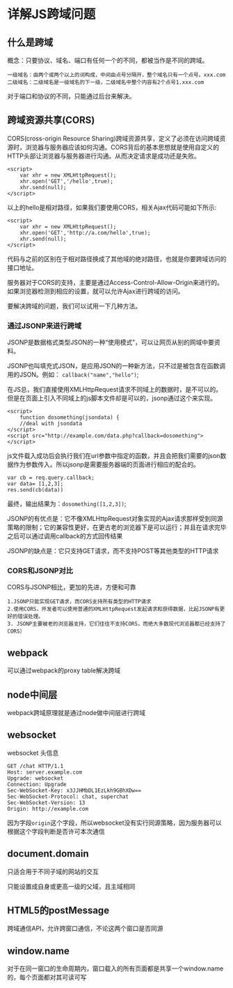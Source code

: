 # 详解JS跨域问题

## 什么是跨域

概念：只要协议、域名、端口有任何一个的不同，都被当作是不同的跨域。

```
一级域名：由两个或两个以上的词构成，中间由点号分隔开，整个域名只有一个点号。xxx.com
二级域名：二级域名是一级域名的下一级，二级域名中整个内容有2个点号1.xxx.com
```

对于端口和协议的不同，只能通过后台来解决。

## 跨域资源共享(CORS)
CORS(cross-origin Resource Sharing)跨域资源共享，定义了必须在访问跨域资源时，浏览器与服务器应该如何沟通。CORS背后的基本思想就是使用自定义的HTTP头部让浏览器与服务器进行沟通。从而决定请求是成功还是失败。


```
<script>
    var xhr = new XMLHttpRequest();
    xhr.open('GET','/hello',true);
    xhr.send(null);
</script>
```

以上的hello是相对路径，如果我们要使用CORS，相关Ajax代码可能如下所示:


```
<script>
    var xhr = new XMLHttpRequest();
    xhr.open('GET','http://a.com/hello',true);
    xhr.send(null);
</script>
```
代码与之前的区别在于相对路径换成了其他域的绝对路径，也就是你要跨域访问的接口地址。

服务器对于CORS的支持，主要是通过Access-Control-Allow-Origin来进行的。如果浏览器检测到相应的设置，就可以允许Ajax进行跨域的访问。

要解决跨域的问题，我们可以试用一下几种方法。

### 通过JSONP来进行跨域
JSONP是数据格式类型JSON的一种“使用模式”，可以让网页从别的网域中要资料。

JSONP也叫填充式JSON，是应用JSON的一种新方法，只不过是被包含在函数调用的JSON。例如：
`callback("name","hello")`;

在JS总，我们直接使用XMLHttpRequest请求不同域上的数据时，是不可以的。但是在页面上引入不同域上的js脚本文件却是可以的，jsonp通过这个来实现。


```
<script>
    function dosomething(jsondata) {
    //deal with jsondata
</script>
<script src="http://example.com/data.php?callback=dosomething"></script>
```

js文件载入成功后会执行我们在url参数中指定的函数，并且会把我们需要的json数据作为参数传入。所以jsonp是需要服务器端的页面进行相应的配合的。


```
var cb = req.query.callback;
var data= [1,2,3];
res.send(cb(data))
```

最终，输出结果为：`dosomething([1,2,3])`;

JSONP的有优点是：它不像XMLHttpRequest对象实现的Ajax请求那样受到同源策略的限制；它的兼容性更好，在更古老的浏览器下是可以运行；并且在请求完毕之后可以通过调用callback的方式回传结果

JSONP的缺点是：它只支持GET请求，而不支持POST等其他类型的HTTP请求

### CORS和JSONP对比
CORS与JSONP相比，更加的先进，方便和可靠


```
1.JSONP只能实现GET请求，而CORS支持所有类型的HTTP请求
2.使用CORS，开发者可以使用普通的XMLHttpRequest发起请求和获得数据，比起JSONP有更好的错误处理。
3. JSONP主要被老的浏览器支持，它们往往不支持CORS，而绝大多数现代浏览器都已经支持了CORS）
```
## webpack 
可以通过webpack的proxy table解决跨域

## node中间层
webpack跨域原理就是通过node做中间层进行跨域
## websocket 
websocket 头信息
```
GET /chat HTTP/1.1
Host: server.example.com
Upgrade: websocket
Connection: Upgrade
Sec-WebSocket-Key: x3JJHMbDL1EzLkh9GBhXDw==
Sec-WebSocket-Protocol: chat, superchat
Sec-WebSocket-Version: 13
Origin: http://example.com
```
因为字段`origin`这个字段，所以websocket没有实行同源策略，因为服务器可以根据这个字段判断是否许可本次通信

## document.domain
只适合用于不同子域的网站的交互

只能设置成自身或更高一级的父域，且主域相同

## HTML5的postMessage
跨域通信API，允许跨窗口通信，不论这两个窗口是否同源
 
## window.name
对于在同一窗口的生命周期内，窗口载入的所有页面都是共享一个window.name的，每个页面都对其可读可写


